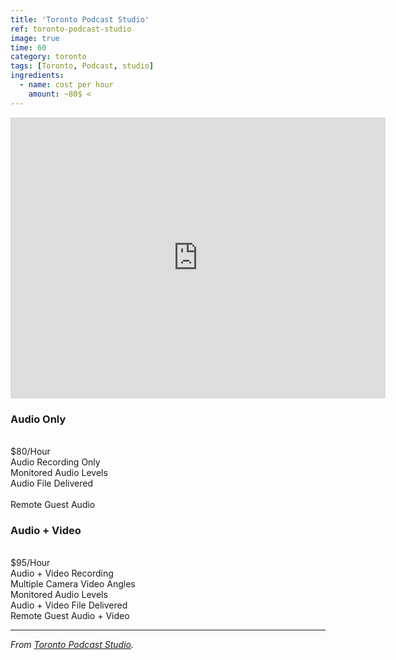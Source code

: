 ```yaml
---
title: 'Toronto Podcast Studio'
ref: toronto-podcast-studio
image: true
time: 60
category: toronto
tags: [Toronto, Podcast, studio]
ingredients:
  - name: cost per hour
    amount: ~80$ <   
---
```


<iframe src="https://www.google.com/maps/embed?pb=!1m18!1m12!1m3!1d2886.1273554871423!2d-79.38948328450186!3d43.666321079120806!2m3!1f0!2f0!3f0!3m2!1i1024!2i768!4f13.1!3m3!1m2!1s0x882b34b174d647ab%3A0xf0662abe2952982c!2zMTAzMyBCYXkgU3QgIzIyMiwgVG9yb250bywgT04gTTVTIDNBMywg0JrQsNC90LDQtNCw!5e0!3m2!1sky!2skg!4v1583069572879!5m2!1sky!2skg" width="600" height="450" frameborder="0" style="border:0;" allowfullscreen=""></iframe> <br>

### Audio Only 
<br>
$80/Hour<br>
Audio Recording Only<br>
Monitored Audio Levels<br>
Audio File Delivered<br>
<br>
Remote Guest Audio 

### Audio + Video
<br>
$95/Hour<br>
Audio + Video Recording<br>
Multiple Camera Video Angles<br>
Monitored Audio Levels<br>
Audio + Video File Delivered<br>
Remote Guest Audio + Video<br>

---

_From [Toronto Podcast Studio](https://torontopodcaststudio.com/price/)._
